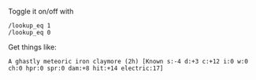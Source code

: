 Toggle it on/off with 
```
/lookup_eq 1
/lookup_eq 0
```

Get things like:

```
A ghastly meteoric iron claymore (2h) [Known s:-4 d:+3 c:+12 i:0 w:0 ch:0 hpr:0 spr:0 dam:+8 hit:+14 electric:17]
```
